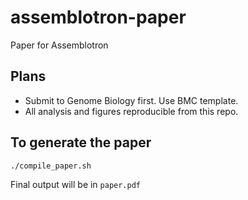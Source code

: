 assemblotron-paper
==================

Paper for Assemblotron

## Plans

- Submit to Genome Biology first. Use BMC template.
- All analysis and figures reproducible from this repo.


## To generate the paper

```bash
./compile_paper.sh
```

Final output will be in `paper.pdf`

